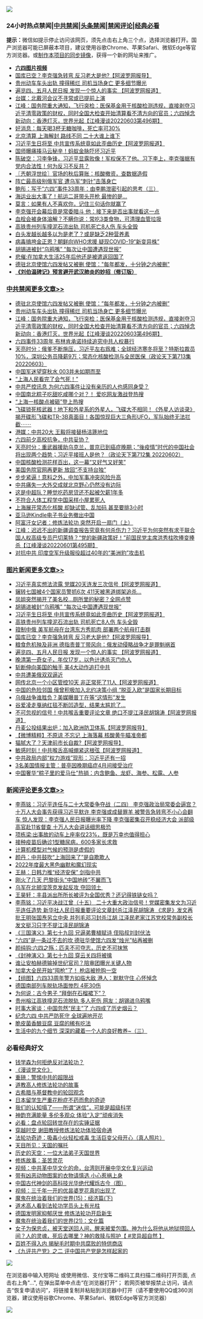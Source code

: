 ![](https://raw.githubusercontent.com/jsvpn/jsproxy/dev/64photo/fqnews-qr.jpg)

<div id="tt">
<h3>24小时热点禁闻|<a href="#%E4%B8%AD%E5%85%B1%E7%A6%81%E9%97%BB%E6%9B%B4%E5%A4%9A%E6%96%87%E7%AB%A0">中共禁闻</a>|<a href="#%E5%9B%BE%E7%89%87%E6%96%B0%E9%97%BB%E6%9B%B4%E5%A4%9A%E6%96%87%E7%AB%A0">头条禁闻</a>|<a href="#%E6%96%B0%E9%97%BB%E8%AF%84%E8%AE%BA%E6%9B%B4%E5%A4%9A%E6%96%87%E7%AB%A0">禁闻评论|<a href="#%E5%BF%85%E7%9C%8B%E7%BB%8F%E5%85%B8%E5%A5%BD%E6%96%87">经典必看</a></h3>
<div><b>提示：</b>微信如提示停止访问该网页，须先点击右上角三个点，选择浏览器打开。国产浏览器可能已屏蔽本项目，建议使用谷歌Chrome、苹果Safari、微软Edge等官方浏览器。或<a href="%E5%88%B6%E4%BD%9Cgit%E7%A6%81%E9%97%BB%E9%95%9C%E5%83%8F.md">制作本项目的同步镜像</a>，获得一个新的网址来推广。</div>
<ul>
<li><b><a href="http://d2.v2rss.gq/64.mp4" target="_blank">六四图片视频</a></b></li>
<li><a href="/topimagenews/20220604/1741550.md">国库已空？李克强急转弯 反习老大是他?【阿波罗网报导】</a></li>
<li><a href="/cbnews/20220604/1741585.md">贵州动车车头出轨 撞得稀烂 司机当场身亡 更多细节曝光</a></li>
<li><a href="/topimagenews/20220604/1741506.md">遍览四、五月人民日报 发现一个惊人的事实 【阿波罗网报道】</a></li>
<li><a href="/headline/20220604/1741646.md">台媒：北戴河会议不寻常或已提前上演</a></li>
<li><a href="/cbnews/20220604/1741579.md">江峰：国务院重大通知，飞行突检：医保基金用于核酸检测违规，直接剥夺习近平清零政策的财权，同时全国大检查开始清算看不清方向的官员；六四悼念新动向：香港灯灭，世界光起【江峰漫谈20220603第496期】</a></li>
<li><a href="/cnnews/20220604/1741557.md">好消息：每天喝3杯无糖咖啡，死亡率可30%</a></li>
<li><a href="/bannedvideo/20220604/1741645.md">北京清算 上海解封 路线不同 二十大谁上谁下</a></li>
<li><a href="/topimagenews/20220604/1741730.md">习近平生日将至 中共宣传系统竟如此歪曲历史【阿波罗网报道】</a></li>
<li><a href="/headline/20220604/1741703.md">国师曝痛揍马云秘辛！蚂蚁金脉吓坏习近平</a></li>
<li><a href="/bannedvideo/20220604/1741675.md">陈破空：习李争锋，习近平显露败像！军权保不了他。习下李上，李克强据有党内合法性！何为反习不反共？</a></li>
<li><a href="/ssgc/20220604/1741565.md">〖兲朝浮世绘〗官场的秋后算账：核酸撤资，查数据造假</a></li>
<li><a href="/worldnews/20220604/1741588.md">阵亡最高级别俄军官 遭乌军“刺针”击落身亡</a></li>
<li><a href="/baitai/20220604/1741600.md">鲍彤：写于“六四”事件33周年：由李鹏泄密引起的思考（三）</a></li>
<li><a href="/cnnews/20220604/1741687.md">海运业出大事了！航运二哥带头开枪 最惨的是…</a></li>
<li><a href="/funmedia/20220604/1741541.md">莫言：如果有人不喜欢你，记住三句话你就赢了</a></li>
<li><a href="/bannedvideo/20220604/1741679.md">李克强开会幕后竟是常委暗斗 他：接下来是否出事就看这一点</a></li>
<li><a href="/health/20220604/1741622.md">血栓会被身体溶解？不瞒你说：常吃3类食物，可清理血管垃圾</a></li>
<li><a href="/topimagenews/20220604/1741616.md">高铁贵州列车撞泥石流出轨 司机死亡8人伤 车头全毁</a></li>
<li><a href="/comments/20220604/1741641.md">白头发越长越多以为是老了？或是缺乏2种营养素</a></li>
<li><a href="/cnnews/20220604/1741629.md">病毒搞垮金正恩？朝鲜向WHO求援 疑现COVID-19“新变异株”</a></li>
<li><a href="/topimagenews/20220605/1741753.md">胡锡进被封“乌鸦嘴” “每次让中国遭遇现世报”</a></li>
<li><a href="/cnnews/20220604/1741570.md">悲催:在加拿大生活25年后他还是被遣返回国了</a></li>
<li><a href="/cbnews/20220605/1741782.md">德驻北京使馆六四发帖又被删 使馆："每年都发，十分钟之内被删"</a></li>
<li><b><a href="/comments/20200207/1272816.md" target="_blank">《刘伯温碑记》预言避开武汉肺炎的妙招（修订版）</a></b></li>
</ul>
</div>

<div class="catlist">
<h3><a href="/cbnews/" target="_blank">中共禁闻</a><span><a href="/cbnews/" target="_blank" rel="nofollow">更多文章>></a></span></h3>
<ul>
<li><a href="/cbnews/20220605/1741782.md" target="_blank">德驻北京使馆六四发帖又被删 使馆：&#8221;每年都发，十分钟之内被删&#8221;</a></li>
<li><a href="/cbnews/20220604/1741585.md" target="_blank">贵州动车车头出轨 撞得稀烂 司机当场身亡 更多细节曝光</a></li>
<li><a href="/cbnews/20220604/1741579.md" target="_blank">江峰：国务院重大通知，飞行突检：医保基金用于核酸检测违规，直接剥夺习近平清零政策的财权，同时全国大检查开始清算看不清方向的官员；六四悼念新动向：香港灯灭，世界光起【江峰漫谈20220603第496期】</a></li>
<li><a href="/cbnews/20220604/1741567.md" target="_blank">六四事件33周年 布林肯承诺持续追究中共人权暴行</a></li>
<li><a href="/cbnews/20220604/1741539.md" target="_blank">天亮时分：俄爹不断施压，习近平左右爲难；全球经济寒冬将至？特斯拉裁员10%，深圳公务员降薪9万；常态化核酸检测与全民医保（政论天下第713集 20220603）</a></li>
<li><a href="/cbnews/20220604/1741409.md" target="_blank">中国军迷望穿秋水 003并未如期而至</a></li>
<li><a href="/cbnews/20220604/1741393.md" target="_blank">“上海人民看完了会气死！”</a></li>
<li><a href="/cbnews/20220604/1741350.md" target="_blank">中共严控讯息 为何六四事件让没有亲历的人也感同身受？</a></li>
<li><a href="/cbnews/20220604/1741328.md" target="_blank">中国南北粽子吃甜吃咸哪个对？！ 爱吃网友激战登热搜</a></li>
<li><a href="/cbnews/20220603/1741265.md" target="_blank">“上海一核酸点被砸”登上热搜</a></li>
<li><a href="/comments/20220603/1741225.md" target="_blank">飞碟锁死核武器！地下和外星系的外星人，飞碟大不相同！《外星人访谈录》揭开碟形飞碟和TR-3B真面目！各国惊现巨大三角形UFO，军队始终无法拦截⋯⋯</a></li>
<li><a href="/cbnews/20220603/1741104.md" target="_blank">港媒：中共20大 王毅将接替杨洁篪地位</a></li>
<li><a href="/cbnews/20220603/1741050.md" target="_blank">六四前夕高校抗争，中共妥协？</a></li>
<li><a href="/cbnews/20220603/1741049.md" target="_blank">天亮时分：重武器援助乌克兰，普京已到癌症晚期；“後疫情”时代的中国社会将出现两个趋势；习近平接班人是他？（政论天下第712集 20220602）</a></li>
<li><a href="/cbnews/20220603/1741025.md" target="_blank">中国核酸检测花样百出，这一幕“又好气又好笑”</a></li>
<li><a href="/cbnews/20220603/1740915.md" target="_blank">美国务院官网再更新 放回“不支持台独”</a></li>
<li><a href="/cbnews/20220603/1740904.md" target="_blank">步步紧逼！意料之外，中加军事冲突风险升高</a></li>
<li><a href="/cbnews/20220603/1740903.md" target="_blank">中共痛失一大外交成就北京野心仍然没有边际</a></li>
<li><a href="/cbnews/20220603/1740902.md" target="_blank">这是中超队？睡觉吃药房贷还不起被欠薪1年多</a></li>
<li><a href="/cbnews/20220603/1740901.md" target="_blank">不符合人体工程学中国采样小屋累死人</a></li>
<li><a href="/cbnews/20220603/1740861.md" target="_blank">上海展开常态化核酸 却缺试管、乱加码 甚至要排3小时</a></li>
<li><a href="/cbnews/20220602/1740813.md" target="_blank">亚马逊Kindle电子书业务撤出中国</a></li>
<li><a href="/cbnews/20220602/1740720.md" target="_blank">阿富汗女记者：修炼法轮功 突然开启一扇门（上）</a></li>
<li><a href="/cbnews/20220602/1740675.md" target="_blank">江峰：迟迟不出的新疆调查报告究竟有何杀伤力？习近平为何突然有求于联合国人权高级专员巴切莱特？“党的新疆政策好！”前国民党主席洪秀柱吹捧变捧杀【江峰漫谈20220601第495期】</a></li>
<li><a href="/cbnews/20220602/1740643.md" target="_blank">对抗中共 印度空军升级服役超过40年的“美洲豹”攻击机</a></li>

</ul>
</div>
<div class="catlist">
<h3><a href="/topimagenews/" target="_blank">图片新闻</a><span><a href="/topimagenews/" target="_blank" rel="nofollow">更多文章>></a></span></h3>
<ul>
<li><a href="/topimagenews/20220605/1741860.md" target="_blank">习近平真实想法流露 党媒20天连发三次信号【阿波罗网报道】</a></li>
<li><a href="/topimagenews/20220605/1741816.md" target="_blank">辗转七国被4个国家员警抓6次 411天被黑道绑架追杀…</a></li>
<li><a href="/topimagenews/20220605/1741801.md" target="_blank">凤姐突然揭开了美名校…厕所里的秘密？全网点赞</a></li>
<li><a href="/topimagenews/20220605/1741753.md" target="_blank">胡锡进被封“乌鸦嘴” “每次让中国遭遇现世报”</a></li>
<li><a href="/topimagenews/20220604/1741730.md" target="_blank">习近平生日将至 中共宣传系统竟如此歪曲历史【阿波罗网报道】</a></li>
<li><a href="/topimagenews/20220604/1741616.md" target="_blank">高铁贵州列车撞泥石流出轨 司机死亡8人伤 车头全毁</a></li>
<li><a href="/topimagenews/20220604/1741551.md" target="_blank">箝制中俄 美军航母在台湾东方秀肌肉 部署两个航母打击群</a></li>
<li><a href="/topimagenews/20220604/1741550.md" target="_blank">国库已空？李克强急转弯 反习老大是他?【阿波罗网报导】</a></li>
<li><a href="/topimagenews/20220604/1741540.md" target="_blank">粮食危机殃及非洲 德指责普丁带风向：俄发动侵略战争才是罪魁祸首</a></li>
<li><a href="/topimagenews/20220604/1741506.md" target="_blank">遍览四、五月人民日报 发现一个惊人的事实 【阿波罗网报道】</a></li>
<li><a href="/topimagenews/20220604/1741438.md" target="_blank">晚清第一奇女子，年仅17岁，以色计诱杀灭门仇人</a></li>
<li><a href="/topimagenews/20220604/1741401.md" target="_blank">斩断伸向美国的触手 美4大动作追打中共</a></li>
<li><a href="/topimagenews/20220604/1741392.md" target="_blank">中共遭美俄双双逼近</a></li>
<li><a href="/topimagenews/20220603/1741314.md" target="_blank">网传北京一个小区管控10天 非正常死了11人【阿波罗网报道】</a></li>
<li><a href="/topimagenews/20220603/1741205.md" target="_blank">中国的危险邻国 俄曾积极加入北约决策小组 “脱亚入欧”是国家长期目标</a></li>
<li><a href="/topimagenews/20220603/1741144.md" target="_blank">乌俄战争谁胜负？美媒曝普丁在等“这情形”发生</a></li>
<li><a href="/topimagenews/20220603/1741118.md" target="_blank">谷爱凌走戛纳红毯不断凹造型，结果太尴尬了…</a></li>
<li><a href="/topimagenews/20220603/1741103.md" target="_blank">不可忽视的信号！中共喉舌重要评论文章 绝口不提江泽民胡锦涛【阿波罗网报道】</a></li>
<li><a href="/topimagenews/20220603/1741078.md" target="_blank">丹麦公投结果出炉：加入欧洲防卫体系【阿波罗网报导】</a></li>
<li><a href="/topimagenews/20220603/1741077.md" target="_blank">【微博精粹】不原谅 不忘记 上海落幕 核酸黄牛瞄准帝都</a></li>
<li><a href="/topimagenews/20220603/1741066.md" target="_blank">猫腻大了？天津前市长自裁?【阿波罗网报导】</a></li>
<li><a href="/topimagenews/20220603/1740991.md" target="_blank">敏感时刻！中共喉舌高喊绷紧这根弦【阿波罗网报道】</a></li>
<li><a href="/topimagenews/20220603/1740875.md" target="_blank">中共政局内部“权力游戏”现形：习近平还有一招</a></li>
<li><a href="/topimagenews/20220603/1740847.md" target="_blank">3名美国情报主管：普亭因晚期癌症4月间接受治疗</a></li>
<li><a href="/topimagenews/20220602/1740747.md" target="_blank">中国奢华“粽子里的爱马仕”热销：内含鲍鱼、龙虾、海参、松露、人参</a></li>

</ul>
</div>
<div class="catlist">
<h3><a href="/comments/" target="_blank">新闻评论</a><span><a href="/comments/" target="_blank" rel="nofollow">更多文章>></a></span></h3>
<ul>
<li><a href="/comments/20220605/1741897.md" target="_blank">李燕铭：习近平连任与二十大常委争夺战（二四） 李克强政治局常委会逼宫？十万人大会事先获得习近平默许 李克强或成替罪羊 被警告急转弯不小心会翻车 惊人发现：李克强人民日报曝光率下降 李克强密集召开稳经济大会 派部级高官赴11省督查 十万人大会讲话细思极恐</a></li>
<li><a href="/comments/20220605/1741846.md" target="_blank">项栋梁:出事故的动车上座率仅23%，既是万幸也值得担心</a></li>
<li><a href="/comments/20220605/1741845.md" target="_blank">接种疫苗后确诊1型糖尿病，600多家长求救</a></li>
<li><a href="/comments/20220605/1741844.md" target="_blank">计算机模型对气候的预测是虚假的</a></li>
<li><a href="/comments/20220605/1741843.md" target="_blank">颜丹：中共鼓吹“上海回来了”是自欺欺人</a></li>
<li><a href="/comments/20220605/1741842.md" target="_blank">2022年度最大黑色幽默和魔幻现实</a></li>
<li><a href="/comments/20220605/1741827.md" target="_blank">王赫：日韩力推“经济安保” 剑指中共</a></li>
<li><a href="/comments/20220605/1741822.md" target="_blank">刚火了几天 巴黎街头“中国地砖”不翼而飞</a></li>
<li><a href="/comments/20220605/1741821.md" target="_blank">乌军在北顿涅茨克发起反攻 夺回领土 </a></li>
<li><a href="/comments/20220605/1741817.md" target="_blank">王昊轩：丰县派出所所长被评为全国优秀？还记得铁链女吗？</a></li>
<li><a href="/comments/20220605/1741813.md" target="_blank">李燕铭：习近平决战江曾（十五） 二十大重大政治信号！党媒密集发文为习近平连任造势 新华社人民日报重要评论文章封杀江泽民胡锦涛 《求是》发文再批王明张国焘另立中央 并列毛邓习封杀江胡 江泽民老家江苏党校常务副校长发文挺习只字不提江泽民胡锦涛</a></li>
<li><a href="/comments/20220605/1741811.md" target="_blank">《三国演义》第七十九回 兄逼弟曹植赋诗 侄陷叔刘封伏法</a></li>
<li><a href="/comments/20220605/1741810.md" target="_blank">“六四”是一条过不去的坎 德驻华使馆六四发“烛光”帖再被删</a></li>
<li><a href="/comments/20220605/1741804.md" target="_blank">颜纯钩:六四之殇：匹夫不可夺志，历史不可抹煞</a></li>
<li><a href="/comments/20220605/1741798.md" target="_blank">《封神演义》第七十九回 穿云关四将被擒</a></li>
<li><a href="/comments/20220605/1741792.md" target="_blank">谁让安柏赫德输掉世纪官司？陪审团曝光关键人物</a></li>
<li><a href="/comments/20220605/1741770.md" target="_blank">加拿大全民开始“囤枪”了！ 枪店被抢购一空</a></li>
<li><a href="/comments/20220605/1741756.md" target="_blank">【组图】六四33周年警方如临大敌 港人：默默守住 心怀悼念</a></li>
<li><a href="/comments/20220605/1741755.md" target="_blank">德国南部列车脱轨场面惨烈 4死30伤</a></li>
<li><a href="/comments/20220604/1741727.md" target="_blank">为何说：古今男子 “拜倒在石榴裙下”？</a></li>
<li><a href="/comments/20220604/1741724.md" target="_blank">贵州榕江高铁撞泥石流脱轨 多人死伤 网友：胡锡进乌鸦嘴</a></li>
<li><a href="/comments/20220604/1741723.md" target="_blank">时事大家谈：中国忽然“民主”了 六四成了历史烟云？</a></li>
<li><a href="/comments/20220604/1741710.md" target="_blank">纪念六四 中共严防死守 全球遍地开花</a></li>
<li><a href="/comments/20220604/1741698.md" target="_blank">脆皮菌香酿豆腐 豆腐的稀有吃法</a></li>
<li><a href="/comments/20220604/1741669.md" target="_blank">生活中的九个细节 深深的藏着一个人的良好教养~（三）</a></li>

</ul>
</div>

<div class="catlist">
<h3>必看经典好文</h3>
<ul>
<li><a href="/comments/20210123/1473430.md" target="_blank">钱学森为何拒绝反对法轮功？</a></li>
<li><a href="/comments/20200521/783167.md" target="_blank">《漫谈党文化》</a></li>
<li><a href="/comments/20200717/1362287.md" target="_blank">重磅：警惕中共的超限战</a></li>
<li><a href="/comments/20200805/1375080.md" target="_blank">道教高人修炼法轮功的故事</a></li>
<li><a href="/comments/20220503/1727847.md" target="_blank">古希腊与基督教中的轮回观念</a></li>
<li><a href="/comments/20210324/1511732.md" target="_blank">日本留学生严重花粉症不药而愈的奇迹</a></li>
<li><a href="/sohnews/20161029/607205.md" target="_blank">我们的认知塌了——所谓“迷信”，可能是超级科学</a></li>
<li><a href="/comments/20220408/1716562.md" target="_blank">神韵充满能量 多伦多观众 体验“入定”顽疾消失</a></li>
<li><a href="/comments/20211129/1658340.md" target="_blank">必看：盘点轮回转世存在的实锤证据</a></li>
<li><a href="/comments/20200511/1322384.md" target="_blank">穿越时空 谢田教授修炼法轮功体验宿命通</a></li>
<li><a href="/comments/20220506/1729215.md" target="_blank">法轮功奇迹：吸毒小伙轻松戒毒 生活巨变父母开心（真人照片）</a></li>
<li><a href="/tculture/20180919/1000196.md" target="_blank">天目所见：天国的嘱托</a></li>
<li><a href="/tculture/20121025/73067.md" target="_blank">历史的天空：一位大法弟子天国世界</a></li>
<li><a href="/comments/20220522/1736049.md" target="_blank">修炼故事：圣苦灵花</a></li>
<li><a href="/comments/20220119/1681422.md" target="_blank">视频：中共革中华文化的命，台湾则开展中华文化复兴运动</a></li>
<li><a href="/lifebaike/20180811/984246.md" target="_blank">带有凶恶动物图案的衣物请慎选 小心惹祸上身</a></li>
<li><a href="/comments/20220403/1714124.md" target="_blank">中国古代神剑的高科技光华绝代耀烁古今（图）</a></li>
<li><a href="/aomi/qiwen/20151223/484507.md" target="_blank">视频：三千年一开的优昙婆罗花真的出现了</a></li>
<li><a href="/topimagenews/20180610/955499.md" target="_blank">魔鬼在统治着我们的世界(15)：经济篇(下)</a></li>
<li><a href="/comments/20200227/1284657.md" target="_blank">道术高人看到法轮功学员头上有光柱</a></li>
<li><a href="/comments/20200722/1364497.md" target="_blank">德国发明家抑郁厌世 修炼法轮功开启新生</a></li>
<li><a href="/comments/20180802/980476.md" target="_blank">魔鬼在统治着我们的世界(21)：文化篇</a></li>
<li><a href="/comments/20211012/1636544.md" target="_blank">女子为保忠贞，被天堂送回人间，醒来被爱包围。神为什么将他从地狱捞回人间？人的灵魂，死后去哪里？神的救赎与照护【 #灵异超自然 】</a></li>
<li><a href="/lifebaike/20200711/1358994.md" target="_blank">百姓不得入内 揭秘毛时期中共腐败的特供商店</a></li>
<li><a href="/bookonline/20131116/201055.md" target="_blank">《九评共产党》之二 评中国共产党是怎样起家的</a></li>

</ul>
</div>

![](https://raw.githubusercontent.com/jsvpn/jsproxy/dev/64photo/fqnews-qr.jpg)

在浏览器中输入短网址 或使用微信、支付宝等二维码工具扫描二维码打开页面, 点击右上角"...", 在弹出菜单中点击“在浏览器打开”； 若网页被举报禁止访问，请点击“恢复申请访问”，将链接复制并粘贴到浏览器中打开（请不要使用QQ或360浏览器，建议使用谷歌Chrome、苹果Safari、微软Edge等官方浏览器）

![](https://raw.githubusercontent.com/jsvpn/jsproxy/dev/64photo/wx.jpg)